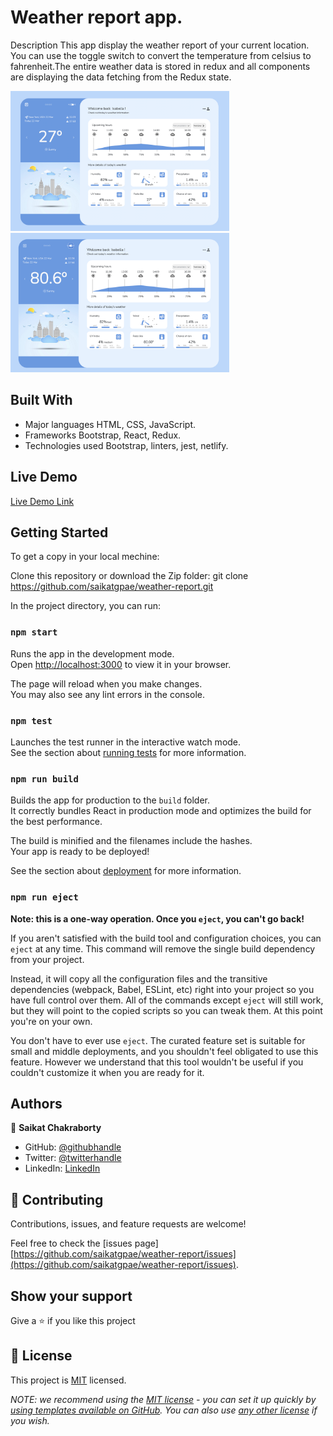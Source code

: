

# Weather report app.
Description
This app display the weather report of your current location.
You can use the toggle switch to convert the temperature from celsius to fahrenheit.The entire weather data is stored in redux and all components are displaying the data fetching from the Redux state.

<img src="./src/images/appScreenshot1.png" alt="App screen shot" width="350" />
<img src="./src/images/appScreenshot2.png" alt="App screen shot" width="350" />

## Built With

- Major languages HTML, CSS, JavaScript.
- Frameworks Bootstrap, React, Redux.
- Technologies used Bootstrap, linters, jest, netlify.


## Live Demo 

[Live Demo Link](https://glittering-meringue-d84f80.netlify.app/)


## Getting Started

To get a copy in your local mechine:

Clone this repository or download the Zip folder:
git clone https://github.com/saikatgpae/weather-report.git


In the project directory, you can run:

### `npm start`

Runs the app in the development mode.\
Open [http://localhost:3000](http://localhost:3000) to view it in your browser.

The page will reload when you make changes.\
You may also see any lint errors in the console.

### `npm test`

Launches the test runner in the interactive watch mode.\
See the section about [running tests](https://facebook.github.io/create-react-app/docs/running-tests) for more information.

### `npm run build`

Builds the app for production to the `build` folder.\
It correctly bundles React in production mode and optimizes the build for the best performance.

The build is minified and the filenames include the hashes.\
Your app is ready to be deployed!

See the section about [deployment](https://facebook.github.io/create-react-app/docs/deployment) for more information.

### `npm run eject`

**Note: this is a one-way operation. Once you `eject`, you can't go back!**

If you aren't satisfied with the build tool and configuration choices, you can `eject` at any time. This command will remove the single build dependency from your project.

Instead, it will copy all the configuration files and the transitive dependencies (webpack, Babel, ESLint, etc) right into your project so you have full control over them. All of the commands except `eject` will still work, but they will point to the copied scripts so you can tweak them. At this point you're on your own.

You don't have to ever use `eject`. The curated feature set is suitable for small and middle deployments, and you shouldn't feel obligated to use this feature. However we understand that this tool wouldn't be useful if you couldn't customize it when you are ready for it.


## Authors

👤 **Saikat Chakraborty**

- GitHub: [@githubhandle](https://github.com/saikatgpae)
- Twitter: [@twitterhandle](https://twitter.com/saikatgpae)
- LinkedIn: [LinkedIn](https://www.linkedin.com/in/saikatgpae/)

## 🤝 Contributing

Contributions, issues, and feature requests are welcome!

Feel free to check the [issues page][https://github.com/saikatgpae/weather-report/issues](https://github.com/saikatgpae/weather-report/issues).

## Show your support

Give a ⭐️ if you like this project

## 📝 License

This project is [MIT](./LICENSE) licensed.

_NOTE: we recommend using the [MIT license](https://choosealicense.com/licenses/mit/) - you can set it up quickly by [using templates available on GitHub](https://docs.github.com/en/communities/setting-up-your-project-for-healthy-contributions/adding-a-license-to-a-repository). You can also use [any other license](https://choosealicense.com/licenses/) if you wish._
